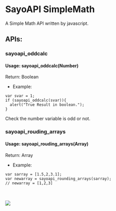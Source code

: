 # SayoAPI SimpleMath
A Simple Math API written by javascript.
## APIs:
### sayoapi_oddcalc
#### Usage: sayoapi_oddcalc(Number)
Return: Boolean
- Example:
```
var svar = 1;
if (sayoapi_oddcalc(svar)){
  alert("True Result in boolean.");
}
```
Check the number variable is odd or not.
### sayoapi_rouding_arrays
#### Usage: sayoapi_rouding_arrays(Array)
Return: Array
- Example:
```
var sarray = [1.5,2,3.1];
var newarray = sayoapi_rounding_arrays(sarray);
// newarray = [1,2,3]
```  
<br><br><img src=https://img.shields.io/github/license/Sayoki-Yukina/sayoapi_simplemath>
